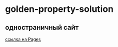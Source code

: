 # golden-property-solution

## одностраничный сайт

[ссылка на Pages](https://dmitry-filippov.github.io/golden-property-solution/)